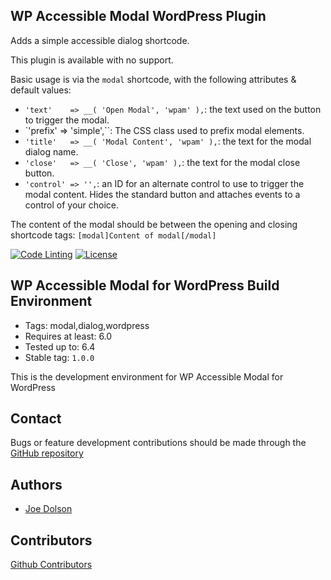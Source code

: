 ## WP Accessible Modal WordPress Plugin

Adds a simple accessible dialog shortcode.

This plugin is available with no support.

Basic usage is via the `modal` shortcode, with the following attributes & default values:

* `'text'    => __( 'Open Modal', 'wpam' ),`: the text used on the button to trigger the modal.
* `'prefix'  => 'simple',``: The CSS class used to prefix modal elements.
* `'title'   => __( 'Modal Content', 'wpam' ),`: the text for the modal dialog name.
* `'close'   => __( 'Close', 'wpam' ),`: the text for the modal close button.
* `'control' => '',`: an ID for an alternate control to use to trigger the modal content. Hides the standard button and attaches events to a control of your choice.

The content of the modal should be between the opening and closing shortcode tags: `[modal]Content of modal[/modal]`

[![Code Linting](https://github.com/joedolson/wp-accessible-modal/actions/workflows/main.yml/badge.svg)](https://github.com/joedolson/wp-accessible-modal/actions/workflows/main.yml) [![License](https://img.shields.io/badge/license-GPL--3.0%2B-green.svg)](https://www.gnu.org/licenses/gpl-3.0.txt)

## WP Accessible Modal for WordPress Build Environment

* Tags: modal,dialog,wordpress
* Requires at least: 6.0
* Tested up to: 6.4
* Stable tag: `1.0.0`

This is the development environment for WP Accessible Modal for WordPress

## Contact

Bugs or feature development contributions should be made through the [GitHub repository](https://github.com/joedolson/wp-accessible-modal/issues)

## Authors

* [Joe Dolson](https://www.joedolson.com)

## Contributors

[Github Contributors](https://github.com/joedolson/wp-accessible-modal/graphs/contributors)

